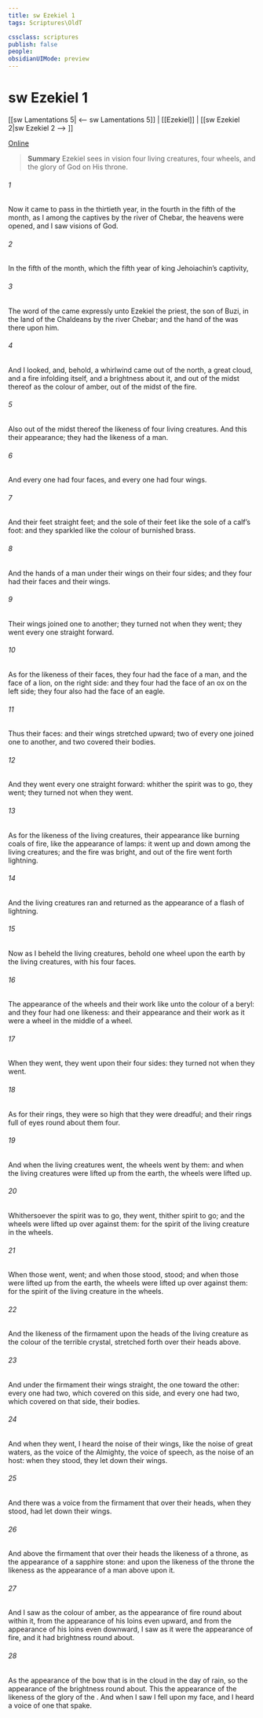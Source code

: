 ```yaml
---
title: sw Ezekiel 1
tags: Scriptures\OldT

cssclass: scriptures
publish: false
people:
obsidianUIMode: preview
---
```


# sw Ezekiel 1
[[sw Lamentations 5| <-- sw Lamentations 5]] | [[Ezekiel]] | [[sw Ezekiel 2|sw Ezekiel 2 --> ]]

[Online](https://churchofjesuschrist.org/study/scriptures/ot/ezek/1?lang=eng)

> __Summary__
Ezekiel sees in vision four living creatures, four wheels, and the glory of God on His throne.

###### 1 
Now it came to pass in the thirtieth year, in the fourth  in the fifth  of the month, as I  among the captives by the river of Chebar,  the heavens were opened, and I saw visions of God.

###### 2 
In the fifth  of the month, which  the fifth year of king Jehoiachin’s captivity,

###### 3 
The word of the  came expressly unto Ezekiel the priest, the son of Buzi, in the land of the Chaldeans by the river Chebar; and the hand of the  was there upon him.

###### 4 
And I looked, and, behold, a whirlwind came out of the north, a great cloud, and a fire infolding itself, and a brightness  about it, and out of the midst thereof as the colour of amber, out of the midst of the fire.

###### 5 
Also out of the midst thereof  the likeness of four living creatures. And this  their appearance; they had the likeness of a man.

###### 6 
And every one had four faces, and every one had four wings.

###### 7 
And their feet  straight feet; and the sole of their feet  like the sole of a calf’s foot: and they sparkled like the colour of burnished brass.

###### 8 
And  the hands of a man under their wings on their four sides; and they four had their faces and their wings.

###### 9 
Their wings  joined one to another; they turned not when they went; they went every one straight forward.

###### 10 
As for the likeness of their faces, they four had the face of a man, and the face of a lion, on the right side: and they four had the face of an ox on the left side; they four also had the face of an eagle.

###### 11 
Thus  their faces: and their wings  stretched upward; two  of every one  joined one to another, and two covered their bodies.

###### 12 
And they went every one straight forward: whither the spirit was to go, they went;  they turned not when they went.

###### 13 
As for the likeness of the living creatures, their appearance  like burning coals of fire,  like the appearance of lamps: it went up and down among the living creatures; and the fire was bright, and out of the fire went forth lightning.

###### 14 
And the living creatures ran and returned as the appearance of a flash of lightning.

###### 15 
Now as I beheld the living creatures, behold one wheel upon the earth by the living creatures, with his four faces.

###### 16 
The appearance of the wheels and their work  like unto the colour of a beryl: and they four had one likeness: and their appearance and their work  as it were a wheel in the middle of a wheel.

###### 17 
When they went, they went upon their four sides:  they turned not when they went.

###### 18 
As for their rings, they were so high that they were dreadful; and their rings  full of eyes round about them four.

###### 19 
And when the living creatures went, the wheels went by them: and when the living creatures were lifted up from the earth, the wheels were lifted up.

###### 20 
Whithersoever the spirit was to go, they went, thither  spirit to go; and the wheels were lifted up over against them: for the spirit of the living creature  in the wheels.

###### 21 
When those went,  went; and when those stood,  stood; and when those were lifted up from the earth, the wheels were lifted up over against them: for the spirit of the living creature  in the wheels.

###### 22 
And the likeness of the firmament upon the heads of the living creature  as the colour of the terrible crystal, stretched forth over their heads above.

###### 23 
And under the firmament  their wings straight, the one toward the other: every one had two, which covered on this side, and every one had two, which covered on that side, their bodies.

###### 24 
And when they went, I heard the noise of their wings, like the noise of great waters, as the voice of the Almighty, the voice of speech, as the noise of an host: when they stood, they let down their wings.

###### 25 
And there was a voice from the firmament that  over their heads, when they stood,  had let down their wings.

###### 26 
And above the firmament that  over their heads  the likeness of a throne, as the appearance of a sapphire stone: and upon the likeness of the throne  the likeness as the appearance of a man above upon it.

###### 27 
And I saw as the colour of amber, as the appearance of fire round about within it, from the appearance of his loins even upward, and from the appearance of his loins even downward, I saw as it were the appearance of fire, and it had brightness round about.

###### 28 
As the appearance of the bow that is in the cloud in the day of rain, so  the appearance of the brightness round about. This  the appearance of the likeness of the glory of the . And when I saw  I fell upon my face, and I heard a voice of one that spake.

